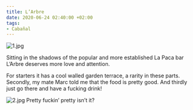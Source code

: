 ```yaml
---
title: L’Arbre
date: 2020-06-24 02:40:00 +02:00
tags:
- Cabañal
---
```


![1.jpg](/uploads/1.jpg)

Sitting in the shadows of the popular and more established La Paca bar L’Arbre deserves more love and attention.

For starters it has a cool walled garden terrace, a rarity in these parts. Secondly, my mate Marc told me that the food is pretty good. And thirdly just go there and have a fucking drink!

![2.jpg](/uploads/2.jpg)
Pretty fuckin’ pretty isn’t it?